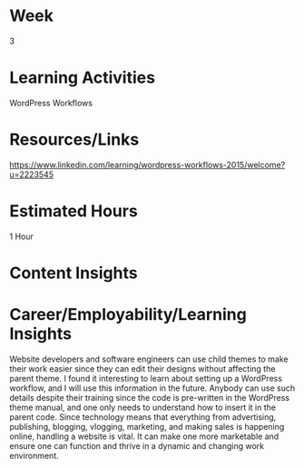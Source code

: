 # Week
3
# Learning Activities
 WordPress Workflows
# Resources/Links
https://www.linkedin.com/learning/wordpress-workflows-2015/welcome?u=2223545
# Estimated Hours
1 Hour
# Content Insights 

# Career/Employability/Learning Insights
Website developers and software engineers can use child themes to make their work easier since they can edit their designs without affecting the parent theme. I found it interesting to learn about setting up a WordPress workflow, and I will use this information in the future. Anybody can use such details despite their training since the code is pre-written in the WordPress theme manual, and one only needs to understand how to insert it in the parent code. Since technology means that everything from advertising, publishing, blogging, vlogging, marketing, and making sales is happening online, handling a website is vital. It can make one more marketable and ensure one can function and thrive in a dynamic and changing work environment.  
